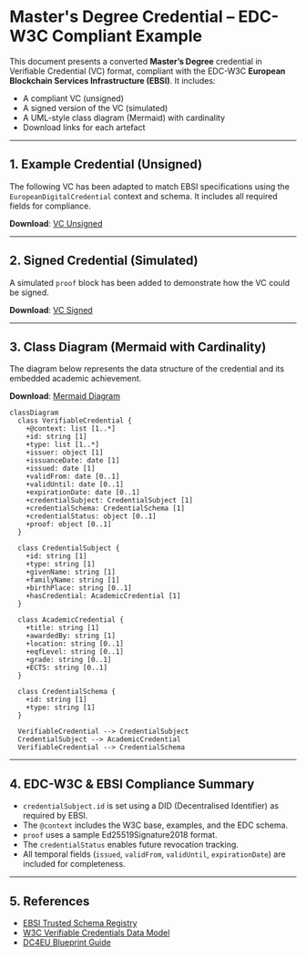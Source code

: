 
# Master's Degree Credential – EDC-W3C Compliant Example

This document presents a converted **Master’s Degree** credential in Verifiable Credential (VC) format, compliant with the EDC-W3C **European Blockchain Services Infrastructure (EBSI)**. It includes:

- A compliant VC (unsigned)
- A signed version of the VC (simulated)
- A UML-style class diagram (Mermaid) with cardinality
- Download links for each artefact

---

## 1. Example Credential (Unsigned)

The following VC has been adapted to match EBSI specifications using the `EuropeanDigitalCredential` context and schema. It includes all required fields for compliance.

**Download**: [VC Unsigned](./MasterDegree-EBSI-VC-unsigned.json)

---

## 2. Signed Credential (Simulated)

A simulated `proof` block has been added to demonstrate how the VC could be signed.

**Download**: [VC Signed](./MasterDegree-EBSI-VC-signed.json)

---

## 3. Class Diagram (Mermaid with Cardinality)

The diagram below represents the data structure of the credential and its embedded academic achievement.

**Download**: [Mermaid Diagram](./MasterDegree-mermaid-diagram.md)


```mermaid
classDiagram
  class VerifiableCredential {
    +@context: list [1..*]
    +id: string [1]
    +type: list [1..*]
    +issuer: object [1]
    +issuanceDate: date [1]
    +issued: date [1]
    +validFrom: date [0..1]
    +validUntil: date [0..1]
    +expirationDate: date [0..1]
    +credentialSubject: CredentialSubject [1]
    +credentialSchema: CredentialSchema [1]
    +credentialStatus: object [0..1]
    +proof: object [0..1]
  }

  class CredentialSubject {
    +id: string [1]
    +type: string [1]
    +givenName: string [1]
    +familyName: string [1]
    +birthPlace: string [0..1]
    +hasCredential: AcademicCredential [1]
  }

  class AcademicCredential {
    +title: string [1]
    +awardedBy: string [1]
    +location: string [0..1]
    +eqfLevel: string [0..1]
    +grade: string [0..1]
    +ECTS: string [0..1]
  }

  class CredentialSchema {
    +id: string [1]
    +type: string [1]
  }

  VerifiableCredential --> CredentialSubject
  CredentialSubject --> AcademicCredential
  VerifiableCredential --> CredentialSchema
```


---

## 4.  EDC-W3C & EBSI Compliance Summary

- `credentialSubject.id` is set using a DID (Decentralised Identifier) as required by EBSI.
- The `@context` includes the W3C base, examples, and the EDC schema.
- `proof` uses a sample Ed25519Signature2018 format.
- The `credentialStatus` enables future revocation tracking.
- All temporal fields (`issued`, `validFrom`, `validUntil`, `expirationDate`) are included for completeness.

---

## 5. References

- [EBSI Trusted Schema Registry](https://api-pilot.ebsi.eu/trusted-schemas-registry/)
- [W3C Verifiable Credentials Data Model](https://www.w3.org/TR/vc-data-model/)
- [DC4EU Blueprint Guide](https://www.dc4eu.eu/)

